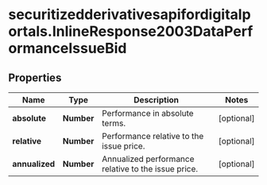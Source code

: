 # securitizedderivativesapifordigitalportals.InlineResponse2003DataPerformanceIssueBid

## Properties

Name | Type | Description | Notes
------------ | ------------- | ------------- | -------------
**absolute** | **Number** | Performance in absolute terms. | [optional] 
**relative** | **Number** | Performance relative to the issue price. | [optional] 
**annualized** | **Number** | Annualized performance relative to the issue price. | [optional] 


